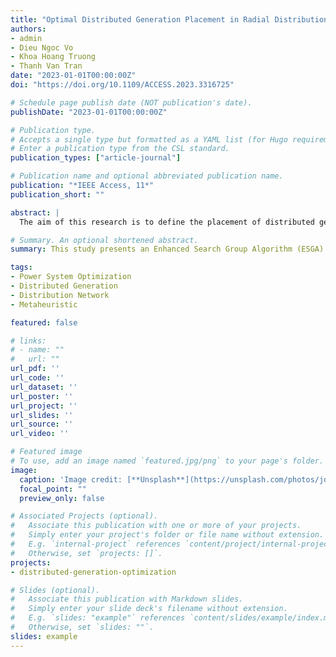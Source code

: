 ```yaml
---
title: "Optimal Distributed Generation Placement in Radial Distribution Networks Using Enhanced Search Group Algorithm"
authors:
- admin
- Dieu Ngoc Vo
- Khoa Hoang Truong
- Thanh Van Tran
date: "2023-01-01T00:00:00Z"
doi: "https://doi.org/10.1109/ACCESS.2023.3316725"

# Schedule page publish date (NOT publication's date).
publishDate: "2023-01-01T00:00:00Z"

# Publication type.
# Accepts a single type but formatted as a YAML list (for Hugo requirements).
# Enter a publication type from the CSL standard.
publication_types: ["article-journal"]

# Publication name and optional abbreviated publication name.
publication: "*IEEE Access, 11*"
publication_short: ""

abstract: |
  The aim of this research is to define the placement of distributed generations (DGs) in radial distribution networks (RDNs) using a meta-heuristic method called the Enhanced Search Group Algorithm (ESGA). This algorithm is an upgraded version of the conventional SGA that incorporates the Chaotic Local Search (CLS) approach to improve global exploration ability. The objectives of the optimal DG placement (ODGP) problem are to decrease active power losses, increase voltage stability, and boost the voltage profile of RDNs. The study applied the ESGA to optimize the placement and size of DGs, considering two cases of power factors (unity and optimal) in 33, 69, and 118-bus RDNs. The results indicate that the ESGA method outperforms other approaches regarding solution quality, particularly for large-scale and complex networks.

# Summary. An optional shortened abstract.
summary: This study presents an Enhanced Search Group Algorithm (ESGA) for optimizing the placement and sizing of distributed generations in radial distribution networks, demonstrating superior performance in reducing power loss and enhancing voltage stability.

tags:
- Power System Optimization
- Distributed Generation
- Distribution Network
- Metaheuristic

featured: false

# links:
# - name: ""
#   url: ""
url_pdf: ''
url_code: ''
url_dataset: ''
url_poster: ''
url_project: ''
url_slides: ''
url_source: ''
url_video: ''

# Featured image
# To use, add an image named `featured.jpg/png` to your page's folder. 
image:
  caption: 'Image credit: [**Unsplash**](https://unsplash.com/photos/jdD8gXaTZsc)'
  focal_point: ""
  preview_only: false

# Associated Projects (optional).
#   Associate this publication with one or more of your projects.
#   Simply enter your project's folder or file name without extension.
#   E.g. `internal-project` references `content/project/internal-project/index.md`.
#   Otherwise, set `projects: []`.
projects:
- distributed-generation-optimization

# Slides (optional).
#   Associate this publication with Markdown slides.
#   Simply enter your slide deck's filename without extension.
#   E.g. `slides: "example"` references `content/slides/example/index.md`.
#   Otherwise, set `slides: ""`.
slides: example
---
```


<!-- {{% callout note %}}
Click the *Cite* button above to demo the feature to enable visitors to import publication metadata into their reference management software.
{{% /callout %}}

{{% callout note %}}
Create your slides in Markdown - click the *Slides* button to check out the example.
{{% /callout %}}

Add the publication's **full text** or **supplementary notes** here. You can use rich formatting such as including [code, math, and images](https://docs.hugoblox.com/content/writing-markdown-latex/). -->
